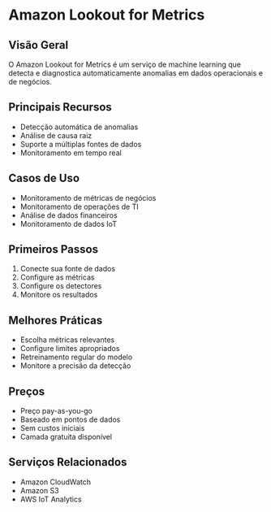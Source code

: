 # Amazon Lookout for Metrics

## Visão Geral
O Amazon Lookout for Metrics é um serviço de machine learning que detecta e diagnostica automaticamente anomalias em dados operacionais e de negócios.

## Principais Recursos
- Detecção automática de anomalias
- Análise de causa raiz
- Suporte a múltiplas fontes de dados
- Monitoramento em tempo real

## Casos de Uso
- Monitoramento de métricas de negócios
- Monitoramento de operações de TI
- Análise de dados financeiros
- Monitoramento de dados IoT

## Primeiros Passos
1. Conecte sua fonte de dados
2. Configure as métricas
3. Configure os detectores
4. Monitore os resultados

## Melhores Práticas
- Escolha métricas relevantes
- Configure limites apropriados
- Retreinamento regular do modelo
- Monitore a precisão da detecção

## Preços
- Preço pay-as-you-go
- Baseado em pontos de dados
- Sem custos iniciais
- Camada gratuita disponível

## Serviços Relacionados
- Amazon CloudWatch
- Amazon S3
- AWS IoT Analytics 
